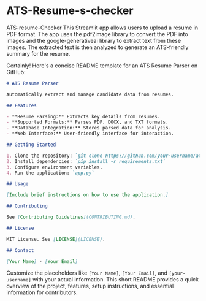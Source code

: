 # ATS-Resume-s-checker
ATS-resume-Checker This Streamlit app allows users to upload a resume in PDF format. The app uses the pdf2image library to convert the PDF into images and the google-generativeai library to extract text from these images. The extracted text is then analyzed to generate an ATS-friendly summary for the resume.


Certainly! Here's a concise README template for an ATS Resume Parser on GitHub:

```markdown
# ATS Resume Parser

Automatically extract and manage candidate data from resumes.

## Features

- **Resume Parsing:** Extracts key details from resumes.
- **Supported Formats:** Parses PDF, DOCX, and TXT formats.
- **Database Integration:** Stores parsed data for analysis.
- **Web Interface:** User-friendly interface for interaction.

## Getting Started

1. Clone the repository: `git clone https://github.com/your-username/ats-resume-parser.git`
2. Install dependencies: `pip install -r requirements.txt`
3. Configure environment variables.
4. Run the application: `app.py`

## Usage

[Include brief instructions on how to use the application.]

## Contributing

See [Contributing Guidelines](CONTRIBUTING.md).

## License

MIT License. See [LICENSE](LICENSE).

## Contact

[Your Name] - [Your Email]
```

Customize the placeholders like `[Your Name]`, `[Your Email]`, and `[your-username]` with your actual information. This short README provides a quick overview of the project, features, setup instructions, and essential information for contributors.
